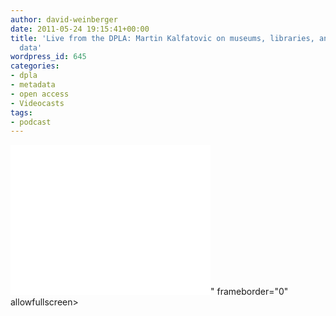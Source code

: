```yaml
---
author: david-weinberger
date: 2011-05-24 19:15:41+00:00
title: 'Live from the DPLA: Martin Kalfatovic on museums, libraries, and linked open
  data'
wordpress_id: 645
categories:
- dpla
- metadata
- open access
- Videocasts
tags:
- podcast
---
```


<div class="embed-container"><iframe title="Martin Kalfatovic" width="320" height="240" src="<iframe width="460" height="295" src="https://www.youtube.com/embed/X2oLt5ldz5E" frameborder="0" allowfullscreen></iframe>" frameborder="0" allowfullscreen></iframe></div>
